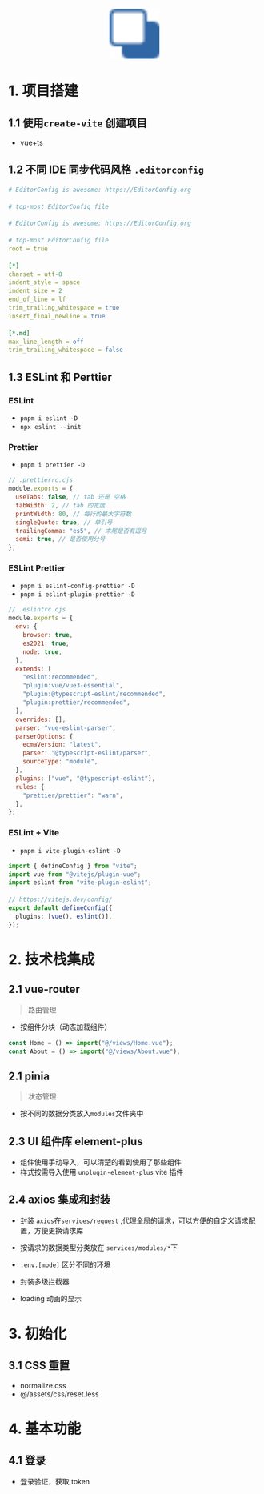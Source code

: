 <p align="center">
  <img src="./public/logo.svg" width="100">
</p>

# 1. 项目搭建

## 1.1 使用`create-vite` 创建项目

- vue+ts

## 1.2 不同 IDE 同步代码风格 `.editorconfig`

```yaml
# EditorConfig is awesome: https://EditorConfig.org

# top-most EditorConfig file

# EditorConfig is awesome: https://EditorConfig.org

# top-most EditorConfig file
root = true

[*]
charset = utf-8
indent_style = space
indent_size = 2
end_of_line = lf
trim_trailing_whitespace = true
insert_final_newline = true

[*.md]
max_line_length = off
trim_trailing_whitespace = false
```

## 1.3 ESLint 和 Perttier

### ESLint

- `pnpm i eslint -D`
- `npx eslint --init`

### Prettier

- `pnpm i prettier -D`

```js
// .prettierrc.cjs
module.exports = {
  useTabs: false, // tab 还是 空格
  tabWidth: 2, // tab 的宽度
  printWidth: 80, // 每行的最大字符数
  singleQuote: true, // 单引号
  trailingComma: "es5", // 末尾是否有逗号
  semi: true, // 是否使用分号
};
```

### ESLint Prettier

- `pnpm i eslint-config-prettier -D`
- `pnpm i eslint-plugin-prettier -D`

```js
// .eslintrc.cjs
module.exports = {
  env: {
    browser: true,
    es2021: true,
    node: true,
  },
  extends: [
    "eslint:recommended",
    "plugin:vue/vue3-essential",
    "plugin:@typescript-eslint/recommended",
    "plugin:prettier/recommended",
  ],
  overrides: [],
  parser: "vue-eslint-parser",
  parserOptions: {
    ecmaVersion: "latest",
    parser: "@typescript-eslint/parser",
    sourceType: "module",
  },
  plugins: ["vue", "@typescript-eslint"],
  rules: {
    "prettier/prettier": "warn",
  },
};
```

### ESLint + Vite

- `pnpm i vite-plugin-eslint -D`

```ts
import { defineConfig } from "vite";
import vue from "@vitejs/plugin-vue";
import eslint from "vite-plugin-eslint";

// https://vitejs.dev/config/
export default defineConfig({
  plugins: [vue(), eslint()],
});
```

# 2. 技术栈集成

## 2.1 vue-router

> 路由管理

- 按组件分块（动态加载组件）

```js
const Home = () => import("@/views/Home.vue");
const About = () => import("@/views/About.vue");
```

## 2.1 pinia

> 状态管理

- 按不同的数据分类放入`modules`文件夹中

## 2.3 UI 组件库 element-plus

- 组件使用手动导入，可以清楚的看到使用了那些组件
- 样式按需导入使用 `unplugin-element-plus` vite 插件

## 2.4 axios 集成和封装

- 封装 `axios`在`services/request` ,代理全局的请求，可以方便的自定义请求配置，方便更换请求库
- 按请求的数据类型分类放在 `services/modules/*`下

- `.env.[mode]` 区分不同的环境

- 封装多级拦截器

- loading 动画的显示

# 3. 初始化

## 3.1 CSS 重置

- normalize.css
- @/assets/css/reset.less

# 4. 基本功能

## 4.1 登录

- 登录验证，获取 token
